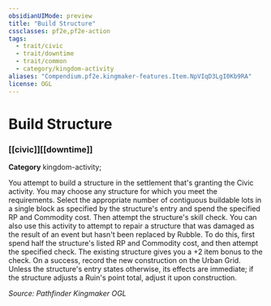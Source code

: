 ```yaml
---
obsidianUIMode: preview
title: "Build Structure"
cssclasses: pf2e,pf2e-action
tags:
  - trait/civic
  - trait/downtime
  - trait/common
  - category/kingdom-activity
aliases: "Compendium.pf2e.kingmaker-features.Item.NpVIqD3LgI0Kb9RA"
license: OGL
---
```

# Build Structure

### [[civic]][[downtime]]

**Category** kingdom-activity; 




You attempt to build a structure in the settlement that's granting the Civic activity. You may choose any structure for which you meet the requirements. Select the appropriate number of contiguous buildable lots in a single block as specified by the structure's entry and spend the specified RP and Commodity cost. Then attempt the structure's skill check. You can also use this activity to attempt to repair a structure that was damaged as the result of an event but hasn't been replaced by Rubble. To do this, first spend half the structure's listed RP and Commodity cost, and then attempt the specified check. The existing structure gives you a +2 item bonus to the check. On a success, record the new construction on the Urban Grid. Unless the structure's entry states otherwise, its effects are immediate; if the structure adjusts a Ruin's point total, adjust it upon construction.

*Source: Pathfinder Kingmaker*
*OGL*